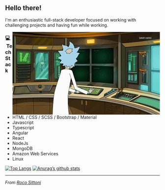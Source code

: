 <h2>Hello there!</h2>

<p>I'm an enthusiastic full-stack developer focused on working with challenging projects and having fun while working.</p>

<img align="right" alt="GIF" src="https://github.com/rocoSittoni/rocoSittoni/blob/main/rick.gif"/>

<h3>💻 &nbsp;Tech Stack</h3>

- HTML / CSS / SCSS / Bootstrap / Material
- Javascript
- Typescript
- Angular
- React
- NodeJs
- MongoDB
- Amazon Web Services
- Linux

[![Top Langs](https://github-readme-stats.vercel.app/api/top-langs/?username=rocoSittoni&theme=github_dark&layout=compact)](https://github.com/rocoSittoni)
[![Anurag’s github stats](https://github-readme-stats.vercel.app/api?username=rocoSittoni&theme=github_dark)](https://github.com/rocoSittoni)

<hr>

<!--
> Self-education is, I firmly believe, the only kind of education there is.

— Isaac Asimov
<br>
-->

*From [Roco Sittoni](https://github.com/rocoSittoni)*
